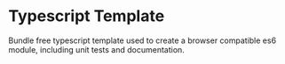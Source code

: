 # Typescript Template
Bundle free typescript template used to create a browser compatible es6 module, including unit tests and documentation.
